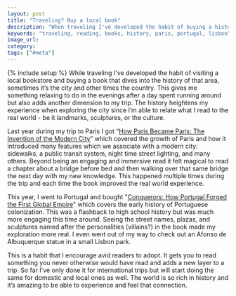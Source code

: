 ```yaml
---
layout: post
title: "Traveling? Buy a local book"
description: "When traveling I've developed the habit of buying a history book about that area. It's a great way to add a new dimension and improves my trip."
keywords: "traveling, reading, books, history, paris, portugal, lisbon"
image_url:
category:
tags: ["#meta"]
---
```

{% include setup %}
While traveling I've developed the habit of visiting a local bookstore and buying a book that dives into the history of that area, sometimes it’s the city and other times the country. This gives me something relaxing to do in the evenings after a day spent running around but also adds another dimension to my trip. The history heightens my experience when exploring the city since I’m able to relate what I read to the real world - be it landmarks, sculptures, or the culture.

Last year during my trip to Paris I got “[How Paris Became Paris: The Invention of the Modern City](https://www.amazon.com/How-Paris-Became-Invention-Modern-ebook/dp/B00GC53AEA/ref=sr_1_4?s=books&ie=UTF8&qid=1483062652&sr=1-4&keywords=paris+city)” which covered the growth of Paris and how it introduced many features which we associate with a modern city: sidewalks, a public transit system, night time street lighting, and many others. Beyond being an engaging and immersive read it felt magical to read a chapter about a bridge before bed and then walking over that same bridge the next day with my new knowledge. This happened multiple times during the trip and each time the book improved the real world experience.

This year, I went to Portugal and bought "[Conquerors: How Portugal Forged the First Global Empire](https://www.amazon.com/Conquerors-Portugal-Forged-Global-Empire-ebook/dp/B00UEL0HNK/ref=sr_1_1?s=books&ie=UTF8&qid=1483062923&sr=1-1&keywords=conquerors)" which covers the early history of Portuguese colonization. This was a flashback to high school history but was much more engaging this time around. Seeing the street names, plazas, and sculptures named after the personalities (villains?) in the book made my exploration more real. I even went out of my way to check out an Afonso de Albuquerque statue in a small Lisbon park.

This is a habit that I encourage avid readers to adopt. It gets you to read something you never otherwise would have read and adds a new layer to a trip. So far I've only done it for international trips but will start doing the same for domestic and local ones as well. The world is so rich in history and it’s amazing to be able to experience and feel that connection.
